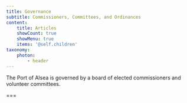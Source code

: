 ```yaml
---
title: Governance
subtitle: Commissioners, Committees, and Ordinances
content:
    title: Articles
    showCount: true
    showMenu: true
    items: '@self.children'
taxonomy:
    photon:
        - header
---
```


The Port of Alsea is governed by a board of elected commissioners and volunteer committees.

===


